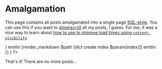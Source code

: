 # Amalgamation

This page contains all posts amalgamated into a single page [SQL-style][sql-amalgamation].
You can use this if you want to [doomscroll] all my posts, I guess.
For me, it was a nice way to learn about [how to use to improve load times using `content-visibility`][content-visibility].

[sql-amalgamation]: https://www.sqlite.org/amalgamation.html
[doomscroll]: https://dictionary.cambridge.org/dictionary/english/doomscrolling
[content-visibility]: https://youtu.be/FFA-v-CIxJQ

<?
	foreach post $param(index) {
		lassign $post path title id created updated
		emitln {<article class="post">}
		emitln [render_markdown $path [dict create index $param(index)]]
		emitln {</article>}
	}
?>

That's it! There are no more posts...

